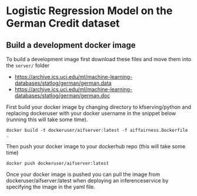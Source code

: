 # Logistic Regression Model on the German Credit dataset

## Build a development docker image

To build a development image first download these files and move them into the `server/` folder
- https://archive.ics.uci.edu/ml/machine-learning-databases/statlog/german/german.data
- https://archive.ics.uci.edu/ml/machine-learning-databases/statlog/german/german.doc

First build your docker image by changing directory to kfserving/python and replacing dockeruser with your docker username in the snippet below (running this will take some time).

```
docker build -t dockeruser/aifserver:latest -f aiffairness.Dockerfile .
```

Then push your docker image to your dockerhub repo (this will take some time)

```
docker push dockeruser/aifserver:latest
```

Once your docker image is pushed you can pull the image from dockeruser/aifserver:latest when deploying an inferenceservice by specifying the image in the yaml file.
